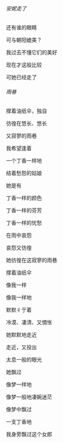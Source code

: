 ###### 安妮走了

还有谁的眼睛

可与朝阳媲美？

我过去不懂它们的美好

现在才这般比较

可她已经走了



###### 雨巷

撑着油纸伞，独自

彷徨在悠长、悠长

又寂寥的雨巷

我希望逢着

一个丁香一样地

结着愁怨的姑娘

她是有

丁香一样的颜色

丁香一样的芬芳

丁香一样的忧愁

在雨中哀怨

哀怨又彷徨

她彷徨在这寂寥的雨巷

撑着油纸伞

像我一样

像我一样地

默默彳亍着

冷漠、凄清、又惆怅

她默默地走近

走近，又投出

太息一般的眼光

她飘过

像梦一样地

像梦一般地凄婉迷茫

像梦中飘过

一支丁香地

我身旁飘过这个女郎

